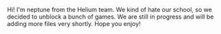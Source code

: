 Hi! I'm neptune from the Helium team. We kind of hate our school, so we decided to unblock a bunch of games. We are still in progress and will be adding more files very shortly. Hope you enjoy!
